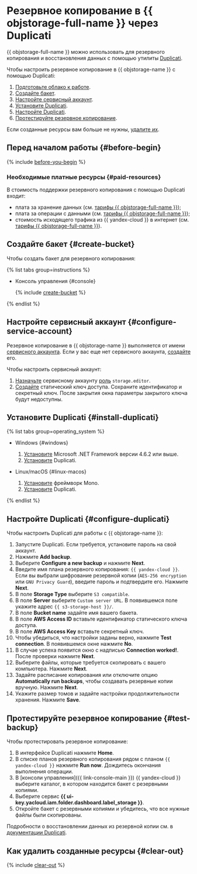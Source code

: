 # Резервное копирование в {{ objstorage-full-name }} через Duplicati

{{ objstorage-full-name }} можно использовать для резервного копирования и восстановления данных с помощью утилиты [Duplicati](https://www.duplicati.com/).

Чтобы настроить резервное копирование в {{ objstorage-name }} с помощью  Duplicati:

1. [Подготовьте облако к работе](#before-begin).
1. [Создайте бакет](#create-bucket).
1. [Настройте сервисный аккаунт](#configure-service-account).
1. [Установите Duplicati](#install-duplicati).
1. [Настройте Duplicati](#configure-duplicati).
1. [Протестируйте резервное копирование](#test-backup).

Если созданные ресурсы вам больше не нужны, [удалите их](#clear-out).

## Перед началом работы {#before-begin}

{% include [before-you-begin](../_tutorials_includes/before-you-begin.md) %}


### Необходимые платные ресурсы {#paid-resources}

В стоимость поддержки резервного копирования с помощью Duplicati входит:

* плата за хранение данных (см. [тарифы {{ objstorage-full-name }}](../../storage/pricing.md#prices-storage));
* плата за операции с данными (см. [тарифы {{ objstorage-full-name }}](../../storage/pricing.md#prices-operations));
* стоимость исходящего трафика из {{ yandex-cloud }} в интернет (см. [тарифы {{ objstorage-full-name }}](../../storage/pricing.md#prices-traffic)).


## Создайте бакет {#create-bucket}

Чтобы создать бакет для резервного копирования:

{% list tabs group=instructions %}

- Консоль управления {#console}
 
  {% include [create-bucket](../_tutorials_includes/create-public-bucket.md) %}

{% endlist %}

## Настройте сервисный аккаунт {#configure-service-account}

Резервное копирование в {{ objstorage-name }} выполняется от имени [сервисного аккаунта](../../iam/concepts/users/service-accounts.md). Если у вас еще нет сервисного аккаунта, [создайте](../../iam/operations/sa/create.md) его.

Чтобы настроить сервисный аккаунт:

1. [Назначьте](../../iam/operations/sa/assign-role-for-sa.md) сервисному аккаунту [роль](../../iam/concepts/access-control/roles.md) `storage.editor`.
1. [Создайте](../../iam/operations/sa/create-access-key.md) статический ключ доступа. Сохраните идентификатор и секретный ключ. После закрытия окна параметры закрытого ключа будут недоступны.

## Установите Duplicati {#install-duplicati}

{% list tabs group=operating_system %}

- Windows {#windows}

  1. [Установите](https://dotnet.microsoft.com/en-us/download) Microsoft .NET Framework версии 4.6.2 или выше.
  1. [Установите](https://www.duplicati.com/download) Duplicati.

- Linux/macOS {#linux-macos}

  1. [Установите](https://www.mono-project.com/download/stable/) фреймворк Mono.
  1. [Установите](https://www.duplicati.com/download) Duplicati.

{% endlist %}

## Настройте Duplicati {#configure-duplicati}

Чтобы настроить Duplicati для работы с {{ objstorage-name }}:

1. Запустите Duplicati. Если требуется, установите пароль на свой аккаунт.
1. Нажмите **Add backup**.
1. Выберите **Configure a new backup** и нажмите **Next**.
1. Введите имя плана резервного копирования: `{{ yandex-cloud }}`. Если вы выбрали шифрование резервной копии (`AES-256 encryption` или `GNU Privacy Guard`), введите пароль и подтвердите его. Нажмите **Next**.
1. В поле **Storage Type** выберите `S3 compatible`.
1. В поле **Server** выберите `Custom server URL`. В появившемся поле укажите адрес `{{ s3-storage-host }}/`.
1. В поле **Bucket name** задайте имя вашего бакета.
1. В поле **AWS Access ID** вставьте идентификатор статического ключа доступа.
1. В поле **AWS Access Key** вставьте секретный ключ.
1. Чтобы убедиться, что настройки заданы верно, нажмите **Test connection**. В появившемся окне нажмите **No**.
1. В случае успеха появится окно с надписью **Connection worked!**. После проверки нажмите **Next**.
1. Выберите файлы, которые требуется скопировать с вашего компьютера. Нажмите **Next**.
1. Задайте расписание копирования или отключите опцию **Automatically run backups**, чтобы создавать резервные копии вручную. Нажмите **Next**.
1. Укажите размер томов и задайте настройки продолжительности хранения. Нажмите **Save**.

## Протестируйте резервное копирование {#test-backup}

Чтобы протестировать резервное копирование:

1. В интерфейсе Duplicati нажмите **Home**.
1. В списке планов резервного копирования рядом с планом `{{ yandex-cloud }}` нажмите **Run now**. Дождитесь окончания выполнения операции.
1. В [консоли управления]({{ link-console-main }}) {{ yandex-cloud }} выберите каталог, в котором находится бакет с резервными копиями.
1. Выберите сервис **{{ ui-key.yacloud.iam.folder.dashboard.label_storage }}**.
1. Откройте бакет с резервными копиями и убедитесь, что все нужные файлы были скопированы.

Подробности о восстановлении данных из резервной копии см. в [документации Duplicati](https://duplicati.readthedocs.io/en/latest/03-using-the-graphical-user-interface/#restoring-files-from-a-backup).   

## Как удалить созданные ресурсы {#clear-out}

{% include [clear-out](../_tutorials_includes/storage-clear-out.md) %}
